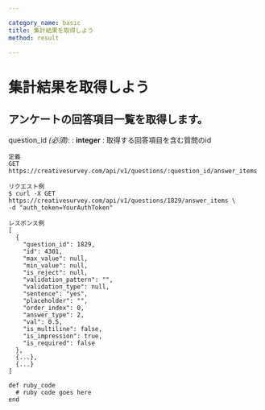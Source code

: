 ```yaml
---

category_name: basic
title: 集計結果を取得しよう
method: result

---
```


# 集計結果を取得しよう

## アンケートの回答項目一覧を取得します。

question_id _(必須)_:
: __integer__
: 取得する回答項目を含む質問のid

~~~
定義
GET https://creativesurvey.com/api/v1/questions/:question_id/answer_items

リクエスト例
$ curl -X GET https://creativesurvey.com/api/v1/questions/1829/answer_items \
-d "auth_token=YourAuthToken"

レスポンス例
[
  {
    "question_id": 1829,
    "id": 4301,
    "max_value": null,
    "min_value": null,
    "is_reject": null,
    "validation_pattern": "",
    "validation_type": null,
    "sentence": "yes",
    "placeholder": "",
    "order_index": 0,
    "answer_type": 2,
    "val": 0.5,
    "is_multiline": false,
    "is_impression": true,
    "is_required": false
  },
  {...},
  {...}
]

~~~

~~~
def ruby_code
  # ruby code goes here
end
~~~

